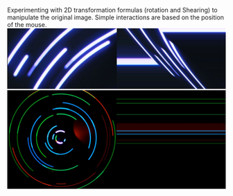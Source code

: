 Experimenting with 2D transformation formulas (rotation and Shearing) to manipulate the original image.  Simple interactions are based on the position of the mouse.
![alt text](https://raw.githubusercontent.com/seem-less/Creative-Coding-Scrapbook/master/2DTransformations/RotationTransformation.JPG)
![alt text](https://raw.githubusercontent.com/seem-less/Creative-Coding-Scrapbook/master/2DTransformations/stretchh.JPG)
